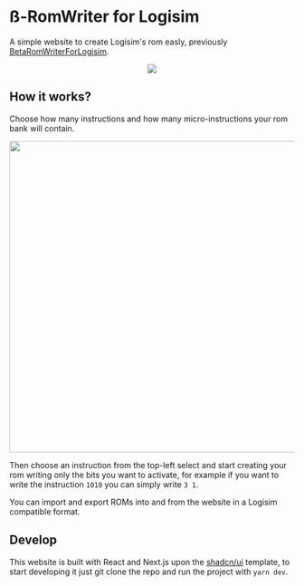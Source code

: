 # ß-RomWriter for Logisim
A simple website to create Logisim's rom easly, previously [BetaRomWriterForLogisim](https://github.com/AlessioGiacobbe/BetaRomWriterForLogisim).
<p align="center">
<img src="https://i.imgur.com/q11fALW.png"/>
</p>

## How it works?
Choose how many instructions and how many micro-instructions your rom bank will contain.
<p align="center">
  <img width="550px" src="https://i.imgur.com/JrgQqv7.png"/>
</p>

Then choose an instruction from the top-left select and start creating your rom writing only the bits you want to activate, for example if you want to write the instruction `1010` you can simply write `3 1`.

You can import and export ROMs into and from the website in a Logisim compatible format.

## Develop
This website is built with React and Next.js upon the [shadcn/ui](https://ui.shadcn.com/) template, to start developing it just git clone the repo and run the project with `yarn dev`.
